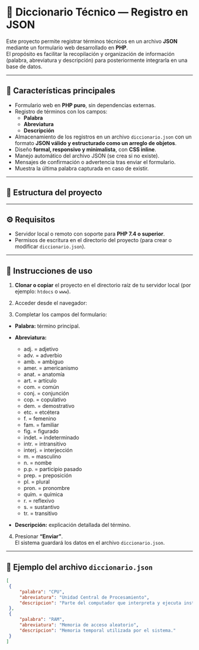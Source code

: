 # 📘 Diccionario Técnico — Registro en JSON

Este proyecto permite registrar términos técnicos en un archivo **JSON** mediante un formulario web desarrollado en **PHP**.  
El propósito es facilitar la recopilación y organización de información (palabra, abreviatura y descripción) para posteriormente integrarla en una base de datos.

---

## 🧩 Características principales

- Formulario web en **PHP puro**, sin dependencias externas.  
- Registro de términos con los campos:
  - **Palabra**
  - **Abreviatura**
  - **Descripción**
- Almacenamiento de los registros en un archivo `diccionario.json` con un formato **JSON válido y estructurado como un arreglo de objetos**.
- Diseño **formal, responsivo y minimalista**, con **CSS inline**.
- Manejo automático del archivo JSON (se crea si no existe).
- Mensajes de confirmación o advertencia tras enviar el formulario.
- Muestra la última palabra capturada en caso de existir.

---

## 🧠 Estructura del proyecto


---

## ⚙️ Requisitos

- Servidor local o remoto con soporte para **PHP 7.4 o superior**.  
- Permisos de escritura en el directorio del proyecto (para crear o modificar `diccionario.json`).

---

## 🚀 Instrucciones de uso

1. **Clonar o copiar** el proyecto en el directorio raíz de tu servidor local (por ejemplo: `htdocs` o `www`).

2. Acceder desde el navegador:


3. Completar los campos del formulario:
- **Palabra:** término principal.  
- **Abreviatura:** 
  * adj. = adjetivo
  * adv. = adverbio
  * amb. = ambiguo
  * amer. = americanismo
  * anat. = anatomía
  * art. = artículo
  * com. = común
  * conj. = conjunción
  * cop. = copulativo
  * dem. = demostrativo
  * etc. = etcétera
  * f. = femenino
  * fam. = familiar
  * fig. = figurado
  * indet. = indeterminado
  * intr. = intransitivo
  * interj. = interjección
  * m. = masculino
  * n. = nombe
  * p.p. = participio pasado
  * prep. = preposición
  * pl. = plural
  * pron. = pronombre
  * quím. = química
  * r. = reflexivo
  * s. = sustantivo
  * tr. = transitivo

- **Descripción:** explicación detallada del término.

4. Presionar **“Enviar”**.  
El sistema guardará los datos en el archivo `diccionario.json`.

---

## 📄 Ejemplo del archivo `diccionario.json`

```json
[
 {
     "palabra": "CPU",
     "abreviatura": "Unidad Central de Procesamiento",
     "descripcion": "Parte del computador que interpreta y ejecuta instrucciones."
 },
 {
     "palabra": "RAM",
     "abreviatura": "Memoria de acceso aleatorio",
     "descripcion": "Memoria temporal utilizada por el sistema."
 }
]
